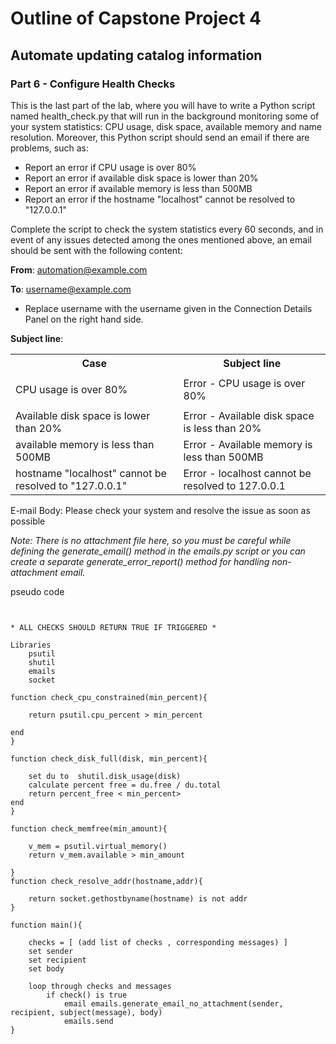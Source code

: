 # Outline of Capstone Project 4

## Automate updating catalog information

### Part 6 - Configure Health Checks

This is the last part of the lab, where you will have to write a Python script named health_check.py that will run in the background monitoring some of your system statistics: CPU usage, disk space, available memory and name resolution. Moreover, this Python script should send an email if there are problems, such as:

* Report an error if CPU usage is over 80%
* Report an error if available disk space is lower than 20%
* Report an error if available memory is less than 500MB
* Report an error if the hostname "localhost" cannot be resolved to "127.0.0.1"


Complete the script to check the system statistics every 60 seconds, and in event of any issues detected among the ones mentioned above, an email should be sent with the following content:

**From**: automation@example.com

**To**: username@example.com
* Replace username with the username given in the Connection Details Panel on the right hand side.


**Subject line**:

<table><tr><th>Case</th><th>Subject line</th></tr>

<tr><td>

CPU usage is over 80%
</td><td>
Error - CPU usage is over 80%
</td></tr><tr><td>
Available disk space is lower than 20%
</td><td>
Error - Available disk space is less than 20%
</td></tr><tr><td>
available memory is less than 500MB
</td><td>
Error - Available memory is less than 500MB
</td></tr><tr><td>
hostname "localhost" cannot be resolved to "127.0.0.1"
</td><td>
Error - localhost cannot be resolved to 127.0.0.1
</td></tr>
</table>
E-mail Body: Please check your system and resolve the issue as soon as possible

*Note: There is no attachment file here, so you must be careful while defining the generate_email() method in the emails.py script or you can create a separate generate_error_report() method for handling non-attachment email.*

pseudo code
```


* ALL CHECKS SHOULD RETURN TRUE IF TRIGGERED * 

Libraries
    psutil
    shutil
    emails
    socket

function check_cpu_constrained(min_percent){

    return psutil.cpu_percent > min_percent

end
}

function check_disk_full(disk, min_percent){

    set du to  shutil.disk_usage(disk)
    calculate percent free = du.free / du.total
    return percent_free < min_percent>
end    
}

function check_memfree(min_amount){

    v_mem = psutil.virtual_memory()
    return v_mem.available > min_amount

}
function check_resolve_addr(hostname,addr){

    return socket.gethostbyname(hostname) is not addr
}

function main(){

    checks = [ (add list of checks , corresponding messages) ]
    set sender
    set recipient
    set body

    loop through checks and messages
        if check() is true
            email emails.generate_email_no_attachment(sender, recipient, subject(message), body)
            emails.send
}
